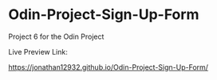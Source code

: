 # Odin-Project-Sign-Up-Form
Project 6 for the Odin Project

Live Preview Link: 

https://jonathan12932.github.io/Odin-Project-Sign-Up-Form/
